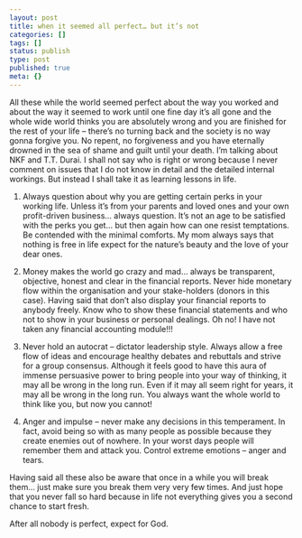 ```yaml
---
layout: post
title: when it seemed all perfect… but it’s not
categories: []
tags: []
status: publish
type: post
published: true
meta: {}
---
```

All these while the world seemed perfect about the way you worked and about the way it seemed to work until one fine day it’s all gone and the whole wide world thinks you are absolutely wrong and you are finished for the rest of your life – there’s no turning back and the society is no way gonna forgive you. No repent, no forgiveness and you have eternally drowned in the sea of shame and guilt until your death. I’m talking about NKF and T.T. Durai. I shall not say who is right or wrong because I never comment on issues that I do not know in detail and the detailed internal workings. But instead I shall take it as learning lessons in life.

1. Always question about why you are getting certain perks in your working life. Unless it’s from your parents and loved ones and your own profit-driven business... always question. It’s not an age to be satisfied with the perks you get... but then again how can one resist temptations. Be contended with the minimal comforts. My mom always says that nothing is free in life expect for the nature’s beauty and the love of your dear ones.

2. Money makes the world go crazy and mad... always be transparent, objective, honest and clear in the financial reports. Never hide monetary flow within the organisation and your stake-holders (donors in this case). Having said that don’t also display your financial reports to anybody freely. Know who to show these financial statements and who not to show in your business or personal dealings. Oh no! I have not taken any financial accounting module!!!

3. Never hold an autocrat – dictator leadership style. Always allow a free flow of ideas and encourage healthy debates and rebuttals and strive for a group consensus. Although it feels good to have this aura of immense persuasive power to bring people into your way of thinking, it may all be wrong in the long run. Even if it may all seem right for years, it may all be wrong in the long run. You always want the whole world to think like you, but now you cannot!

4. Anger and impulse – never make any decisions in this temperament. In fact, avoid being so with as many people as possible because they create enemies out of nowhere. In your worst days people will remember them and attack you. Control extreme emotions – anger and tears.

Having said all these also be aware that once in a while you will break them... just make sure you break them very very few times. And just hope that you never fall so hard because in life not everything gives you a second chance to start fresh.

After all nobody is perfect, expect for God.
